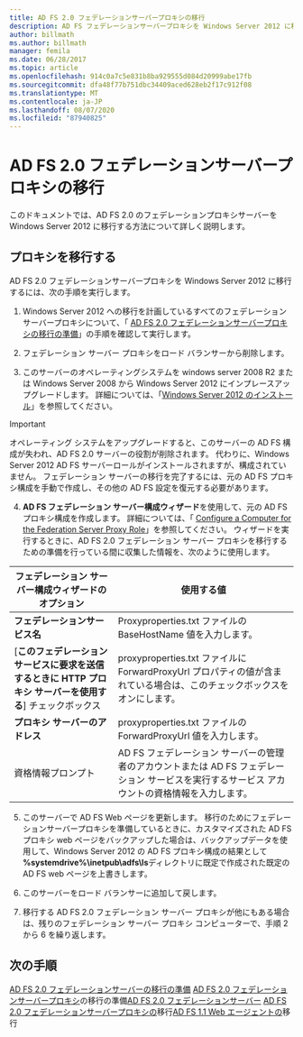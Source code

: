 ```yaml
---
title: AD FS 2.0 フェデレーションサーバープロキシの移行
description: AD FS フェデレーションサーバープロキシを Windows Server 2012 に移行する方法について説明します。
author: billmath
ms.author: billmath
manager: femila
ms.date: 06/28/2017
ms.topic: article
ms.openlocfilehash: 914c0a7c5e831b8ba929555d084d20999abe17fb
ms.sourcegitcommit: dfa48f77b751dbc34409aced628eb2f17c912f08
ms.translationtype: MT
ms.contentlocale: ja-JP
ms.lasthandoff: 08/07/2020
ms.locfileid: "87940825"
---
```

# <a name="migrate-the-ad-fs-20-federation-server-proxy"></a>AD FS 2.0 フェデレーションサーバープロキシの移行
このドキュメントでは、AD FS 2.0 のフェデレーションプロキシサーバーを Windows Server 2012 に移行する方法について詳しく説明します。

## <a name="migrate-the-proxy"></a>プロキシを移行する

AD FS 2.0 フェデレーションサーバープロキシを Windows Server 2012 に移行するには、次の手順を実行します。

1.  Windows Server 2012 への移行を計画しているすべてのフェデレーションサーバープロキシについて、「 [AD FS 2.0 フェデレーションサーバープロキシの移行の準備](prepare-to-migrate-ad-fs-fed-proxy.md)」の手順を確認して実行します。

2.  フェデレーション サーバー プロキシをロード バランサーから削除します。

3.  このサーバーのオペレーティングシステムを windows server 2008 R2 または Windows Server 2008 から Windows Server 2012 にインプレースアップグレードします。 詳細については、「[Windows Server 2012 のインストール](/previous-versions/windows/it-pro/windows-server-2012-R2-and-2012/jj134246(v=ws.11))」を参照してください。

> [!IMPORTANT]
>  オペレーティング システムをアップグレードすると、このサーバーの AD FS 構成が失われ、AD FS 2.0 サーバーの役割が削除されます。 代わりに、Windows Server 2012 AD FS サーバーロールがインストールされますが、構成されていません。 フェデレーション サーバーの移行を完了するには、元の AD FS プロキシ構成を手動で作成し、その他の AD FS 設定を復元する必要があります。

4. **AD FS フェデレーション サーバー構成ウィザード**を使用して、元の AD FS プロキシ構成を作成します。 詳細については、「 [Configure a Computer for the Federation Server Proxy Role](configure-a-computer-for-the-federation-server-proxy-role.md)」を参照してください。 ウィザードを実行するときに、AD FS 2.0 フェデレーション サーバー プロキシを移行するための準備を行っている間に収集した情報を、次のように使用します。


|**フェデレーション サーバー構成ウィザードのオプション**|**使用する値**|
|-----|-----|
|**フェデレーションサービス名**|Proxyproperties.txt ファイルの BaseHostName 値を入力します。|
|[**このフェデレーション サービスに要求を送信するときに HTTP プロキシ サーバーを使用する**] チェックボックス|proxyproperties.txt ファイルに ForwardProxyUrl プロパティの値が含まれている場合は、このチェックボックスをオンにします。|
|**プロキシ サーバーのアドレス**|proxyproperties.txt ファイルの ForwardProxyUrl 値を入力します。|
|資格情報プロンプト|AD FS フェデレーション サーバーの管理者のアカウントまたは AD FS フェデレーション サービスを実行するサービス アカウントの資格情報を入力します。|

5. このサーバーで AD FS Web ページを更新します。 移行のためにフェデレーションサーバープロキシを準備しているときに、カスタマイズされた AD FS プロキシ web ページをバックアップした場合は、バックアップデータを使用して、Windows Server 2012 の AD FS プロキシ構成の結果として **%systemdrive%\inetpub\adfs\ls**ディレクトリに既定で作成された既定の AD FS web ページを上書きします。

6. このサーバーをロード バランサーに追加して戻します。

7. 移行する AD FS 2.0 フェデレーション サーバー プロキシが他にもある場合は、残りのフェデレーション サーバー プロキシ コンピューターで、手順 2 から 6 を繰り返します。


## <a name="next-steps"></a>次の手順
 [AD FS 2.0 フェデレーションサーバーの移行の準備](prepare-to-migrate-ad-fs-fed-server.md) [AD FS 2.0 フェデレーションサーバープロキシ](prepare-to-migrate-ad-fs-fed-proxy.md)の移行の準備[AD FS 2.0 フェデレーションサーバー](migrate-the-ad-fs-fed-server.md) [AD FS 2.0 フェデレーションサーバープロキシの](migrate-the-ad-fs-2-fed-server-proxy.md)移行[AD FS 1.1 Web エージェントの](migrate-the-ad-fs-web-agent.md)移行

